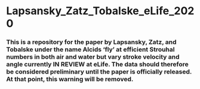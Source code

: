 # Lapsansky_Zatz_Tobalske_eLife_2020

### This is a repository for the paper by Lapsansky, Zatz, and Tobalske under the name **Alcids ‘fly’ at efficient Strouhal numbers in both air and water but vary stroke velocity and angle** currently **IN REVIEW** at eLife. The data should therefore be considered preliminary until the paper is officially released. At that point, this warning will be removed. ###


